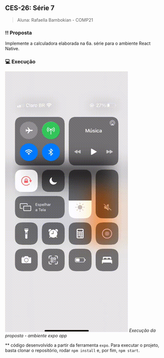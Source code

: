 ## **CES-26: Série 7**
> Aluna: Rafaella Bambokian - COMP21

### :bangbang: Proposta
Implemente a calculadora elaborada na 6a. série para o ambiente React Native.

### :computer: Execução

![til](./gifs/exec_serie7.gif)
_Execução da proposta - ambiente expo app_

** código desenvolvido a partir da ferramenta `expo`. Para executar o projeto, basta clonar o repositório, rodar `npm install` e, por fim, `npm start`. 
